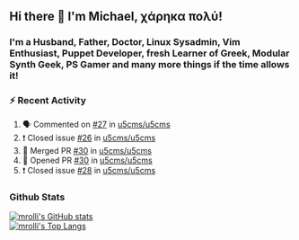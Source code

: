 ## Hi there 👋 I'm Michael, χάρηκα πολύ!

<!--
**mrolli/mrolli** is a ✨ _special_ ✨ repository because its `README.md` (this file) appears on your GitHub profile.

Here are some ideas to get you started:

- 🔭 I’m currently working on ...
- 🌱 I’m currently learning ...
- 👯 I’m looking to collaborate on ...
- 🤔 I’m looking for help with ...
- 💬 Ask me about ...
- 📫 How to reach me: ...
- 😄 Pronouns: ...
- ⚡ Fun fact: ...
-->

### I'm a Husband, Father, Doctor, Linux Sysadmin, Vim Enthusiast, Puppet Developer, fresh Learner of Greek, Modular Synth Geek, PS Gamer and many more things if the time allows it!

### :zap: Recent Activity

<!--START_SECTION:activity-->
1. 🗣 Commented on [#27](https://github.com/u5cms/u5cms/issues/27) in [u5cms/u5cms](https://github.com/u5cms/u5cms)
2. ❗️ Closed issue [#26](https://github.com/u5cms/u5cms/issues/26) in [u5cms/u5cms](https://github.com/u5cms/u5cms)
3. 🎉 Merged PR [#30](https://github.com/u5cms/u5cms/pull/30) in [u5cms/u5cms](https://github.com/u5cms/u5cms)
4. 💪 Opened PR [#30](https://github.com/u5cms/u5cms/pull/30) in [u5cms/u5cms](https://github.com/u5cms/u5cms)
5. ❗️ Closed issue [#28](https://github.com/u5cms/u5cms/issues/28) in [u5cms/u5cms](https://github.com/u5cms/u5cms)
<!--END_SECTION:activity-->

### Github Stats
[![mrolli's GitHub stats](https://github-readme-stats.vercel.app/api?username=mrolli&count_private=true&show_icons=true&theme=onedark)](https://github.com/anuraghazra/github-readme-stats)  
[![mrolli's Top Langs](https://github-readme-stats.vercel.app/api/top-langs/?username=mrolli&count_private=true&theme=onedark&hide=c%2B%2B,c,html,cmake,makefile&layout=compact)](https://github.com/anuraghazra/github-readme-stats)
